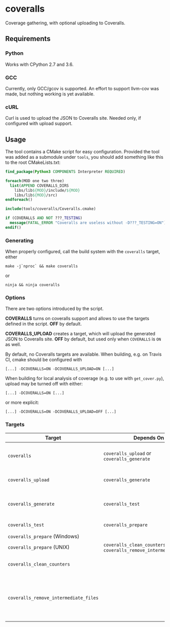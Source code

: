 # coveralls
Coverage gathering, with optional uploading to Coveralls.

## Requirements

### Python

Works with CPython 2.7 and 3.6.

### GCC

Currently, only GCC/gcov is supported. An effort to support llvm-cov was made, but nothing working is yet available.

### cURL

Curl is used to upload the JSON to Coveralls site. Needed only, if configured with upload support.


## Usage

The tool contains a CMake script for easy configuration. Provided the tool was added as a submodule under `tools`, you should add something like this to the root CMakeLists.txt:

```cmake
find_package(Python3 COMPONENTS Interpreter REQUIRED)

foreach(MOD one two three)
  list(APPEND COVERALLS_DIRS
    libs/lib${MOD}/include/${MOD}
    libs/lib${MOD}/src)
endforeach()

include(tools/coveralls/Coveralls.cmake)

if (COVERALLS AND NOT ???_TESTING)
  message(FATAL_ERROR "Coveralls are useless without -D???_TESTING=ON")
endif()
```

### Generating

When properly configured, call the build system with the `coveralls` target, either

```shell
make -j`nproc` && make coveralls
```

or

```shell
ninja && ninja coveralls
```

### Options

There are two options introduced by the script.

**COVERALLS** turns on coveralls support and allows to use the targets defined in the script. **OFF** by default.

**COVERALLS_UPLOAD** creates a target, which will upload the generated JSON to Coveralls site. **OFF** by default, but used only when `COVERALLS` is `ON` as well.

By default, no Coveralls targets are available. When building, e.g. on Travis CI, cmake should be configured with

```shell
[...] -DCOVERALLS=ON -DCOVERALLS_UPLOAD=ON [...]
```

When building for local analysis of coverage (e.g. to use with `get_cover.py`), upload may be turned off with either:

```shell
[...] -DCOVERALLS=ON [...]
```

or more explicit:

```shell
[...] -DCOVERALLS=ON -DCOVERALLS_UPLOAD=OFF [...]
```

### Targets

| Target | Depends On | Comment |
| ------ | ---------- | ------- |
| `coveralls` | `coveralls_upload` or `coveralls_generate` | Will depend on `coveralls_upload` only, if `COVERALLS_UPLOAD` option is set to `ON`. |
| `coveralls_upload` | `coveralls_generate` | Present only, if  `COVERALLS_UPLOAD` option is set to `ON`. |
| `coveralls_generate` | `coveralls_test` | Will use the counters generated by tests to produce the Coveralls JSON |
| `coveralls_test` | `coveralls_prepare` | Runs the tests through `${CMAKE_CTEST_COMMAND}`. |
| `coveralls_prepare` (Windows) |  | Does nothing |
| `coveralls_prepare` (UNIX) | `coveralls_clean_counters` and `coveralls_remove_intermediate_files` | Calls counter cleanup. |
| `coveralls_clean_counters` |  | Cleans all the GCDA files from build directory. |
| `coveralls_remove_intermediate_files` |  | Removes and re-creates the `gcov` subdirectory of the build directory. This directory is used during `coveralls_generate` to store intermediate files. |
